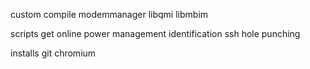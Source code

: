 custom compile
  modemmanager 
  libqmi
  libmbim

scripts
  get online
  power management
  identification
  ssh hole punching

installs
  git
  chromium

